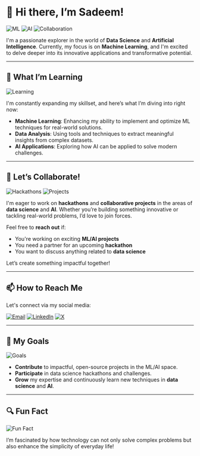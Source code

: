 # 🎀 Hi there, I’m Sadeem!

![ML](https://img.shields.io/badge/Machine_Learning-Exploring-blue?style=for-the-badge)
![AI](https://img.shields.io/badge/Artificial_Intelligence-Passionate-blue?style=for-the-badge)
![Collaboration](https://img.shields.io/badge/Collaboration-Welcome-blue?style=for-the-badge)

I'm a passionate explorer in the world of **Data Science** and **Artificial Intelligence**. Currently, my focus is on **Machine Learning**, and I'm excited to delve deeper into its innovative applications and transformative potential.

---

## 🌱 What I’m Learning

![Learning](https://img.shields.io/badge/Learning-Growing-blue?style=for-the-badge)

I'm constantly expanding my skillset, and here’s what I’m diving into right now:

- **Machine Learning**: Enhancing my ability to implement and optimize ML techniques for real-world solutions.
- **Data Analysis**: Using tools and techniques to extract meaningful insights from complex datasets.
- **AI Applications**: Exploring how AI can be applied to solve modern challenges.

---

## 🤝 Let’s Collaborate!

![Hackathons](https://img.shields.io/badge/Hackathons-Let's_Build-blue?style=for-the-badge)
![Projects](https://img.shields.io/badge/Projects-Open_to_Join-blue?style=for-the-badge)

I'm eager to work on **hackathons** and **collaborative projects** in the areas of **data science** and **AI**. Whether you’re building something innovative or tackling real-world problems, I’d love to join forces. 

Feel free to **reach out** if:
- You're working on exciting **ML/AI projects**
- You need a partner for an upcoming **hackathon**
- You want to discuss anything related to **data science**

Let’s create something impactful together!

---

## 📫 How to Reach Me

Let's connect via my social media:

[![Email](https://img.shields.io/badge/Email-sadeemasiri21%40gmail.com-blue?style=for-the-badge)](mailto:sadeemasiri21@gmail.com)
[![LinkedIn](https://img.shields.io/badge/LinkedIn-Sadeem_Asiri-blue?style=for-the-badge)](https://www.linkedin.com/in/sadeemasiri2003)
[![X](https://img.shields.io/badge/X-%40sadjmm-blue?style=for-the-badge)](https://x.com/sadjmm)

---

## 🎯 My Goals

![Goals](https://img.shields.io/badge/Goals-Achieving_Impact-blue?style=for-the-badge)

- **Contribute** to impactful, open-source projects in the ML/AI space.
- **Participate** in data science hackathons and challenges.
- **Grow** my expertise and continuously learn new techniques in **data science** and **AI**.

---

## 🔍 Fun Fact

![Fun Fact](https://img.shields.io/badge/Fun_Fact-Tech_for_Good-blue?style=for-the-badge)

I’m fascinated by how technology can not only solve complex problems but also enhance the simplicity of everyday life!